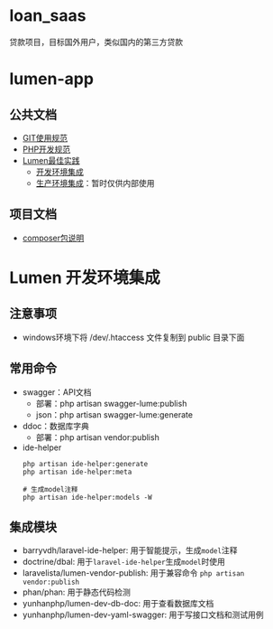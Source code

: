 # loan_saas
贷款项目，目标国外用户，类似国内的第三方贷款

# lumen-app

## 公共文档
- [GIT使用规范](https://github.com/YunhanTech/overview/blob/master/rule/git.md)
- [PHP开发规范](https://github.com/YunhanPHP/overview/blob/master/dev/rule.md)
- [Lumen最佳实践](https://github.com/YunhanPHP/overview/blob/master/lumen/lumen.md)
    - [开发环境集成](https://github.com/YunhanPHP/lumen-require-dev)
    - [生产环境集成](https://code.aliyun.com/jqb-php/lumen-require)：暂时仅供内部使用
## 项目文档 
- [composer包说明](docs/composer.md)

# Lumen 开发环境集成
## 注意事项
- windows环境下将 /dev/.htaccess 文件复制到 public 目录下面

## 常用命令
- swagger：API文档
    - 部署：php artisan swagger-lume:publish
    - json：php artisan swagger-lume:generate
- ddoc：数据库字典
    - 部署：php artisan vendor:publish
- ide-helper
    ````
    php artisan ide-helper:generate
    php artisan ide-helper:meta
    
    # 生成model注释
    php artisan ide-helper:models -W

## 集成模块
- barryvdh/laravel-ide-helper: 用于智能提示，生成`model`注释
- doctrine/dbal: 用于`laravel-ide-helper`生成`model`时使用
- laravelista/lumen-vendor-publish: 用于兼容命令 `php artisan vendor:publish`
- phan/phan: 用于静态代码检测
- yunhanphp/lumen-dev-db-doc: 用于查看数据库文档
- yunhanphp/lumen-dev-yaml-swagger: 用于写接口文档和测试用例
